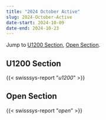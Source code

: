 ```yaml
---
title: "2024 October Active"
slug: 2024-October-Active
date-start: 2024-10-09
date-end: 2024-10-23
---
```


Jump to [U1200 Section](#u1200-section),
[Open Section](#open-section).

## U1200 Section
{{< swisssys-report "*u1200*" >}}

## Open Section
{{< swisssys-report "*open*" >}}

    